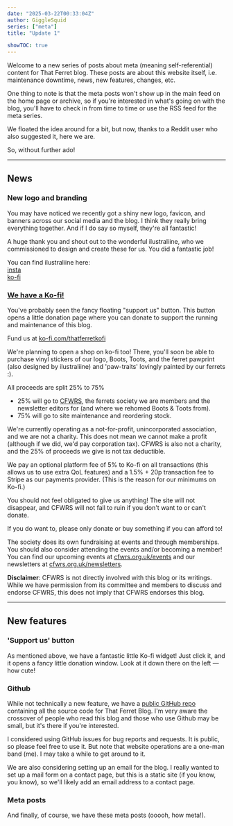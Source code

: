 ```yaml
---
date: "2025-03-22T00:33:04Z"
author: GiggleSquid
series: ["meta"]
title: "Update 1"

showTOC: true
---
```

Welcome to a new series of posts about meta (meaning self-referential) content for That Ferret blog. These posts are about this website itself, i.e. maintenance downtime, news, new features, changes, etc.

One thing to note is that the meta posts won't show up in the main feed on the home page or archive, so if you're interested in what's going on with the blog, you'll have to check in from time to time or use the RSS feed for the meta series.

We floated the idea around for a bit, but now, thanks to a Reddit user who also suggested it, here we are.

So, without further ado!

---

## News

### New logo and branding

You may have noticed we recently got a shiny new logo, favicon, and banners across our social media and the blog. I think they really bring everything together. And if I do say so myself, they're all fantastic!

A huge thank you and shout out to the wonderful ilustraliine, who we commissioned to design and create these for us. You did a fantastic job!

You can find  ilustraliine here:<br>
[insta](https://www.instagram.com/ilustraliine/)<br>
[ko-fi](https://ko-fi.com/ilustraliine)

### [We have a Ko-fi!](https://ko-fi.com/thatferretkofi)

You've probably seen the fancy floating "support us" button. This button opens a little donation page where you can donate to support the running and maintenance of this blog.

Fund us at [ko-fi.com/thatferretkofi](https://ko-fi.com/thatferretkofi)

We're planning to open a shop on ko-fi too! There, you'll soon be able to purchase vinyl stickers of our logo, Boots, Toots, and the ferret pawprint (also designed by ilustraliine) and 'paw-traits' lovingly painted by our ferrets :).

All proceeds are split 25% to 75%
- 25% will go to [CFWRS](https://cfwrs.org.uk/), the ferrets society we are members and the newsletter editors for (and where we rehomed Boots & Toots from).
- 75% will go to site maintenance and reordering stock.

We're currently operating as a not-for-profit, unincorporated association, and we are not a charity. This does not mean we cannot make a profit (although if we did, we'd pay corporation tax). CFWRS is also not a charity, and the 25% of proceeds we give is not tax deductible.

We pay an optional platform fee of 5% to Ko-fi on all transactions (this allows us to use extra QoL features) and a 1.5% + 20p transaction fee to Stripe as our payments provider. (This is the reason for our minimums on Ko-fi.)

You should not feel obligated to give us anything! The site will not disappear, and CFWRS will not fall to ruin if you don't want to or can't donate.

If you do want to, please only donate or buy something if you can afford to!

The society does its own fundraising at events and through memberships. You should also consider attending the events and/or becoming a member!<br>
You can find our upcoming events at [cfwrs.org.uk/events](https://cfwrs.org.uk/events) and our newsletters at [cfwrs.org.uk/newsletters](https://cfwrs.org.uk/newsletters).

**Disclaimer**: CFWRS is not directly involved with this blog or its writings. While we have permission from its committee and members to discuss and endorse CFWRS, this does not imply that CFWRS endorses this blog.

---

## New features

### 'Support us' button

As mentioned above, we have a fantastic little Ko-fi widget! Just click it, and it opens a fancy little donation window. Look at it down there on the left — how cute!

### Github

While not technically a new feature, we have a [public GitHub repo](https://github.com/GiggleSquid/thatferretblog) containing all the source code for That Ferret Blog. I'm very aware the crossover of people who read this blog and those who use Github may be small, but it's there if you're interested.

I considered using GitHub issues for bug reports and requests. It is public, so please feel free to use it. But note that website operations are a one-man band (me). I may take a while to get around to it.

We are also considering setting up an email for the blog. I really wanted to set up a mail form on a contact page, but this is a static site (if you know, you know), so we'll likely add an email address to a contact page.

### Meta posts

And finally, of course, we have these meta posts (ooooh, how meta!).
